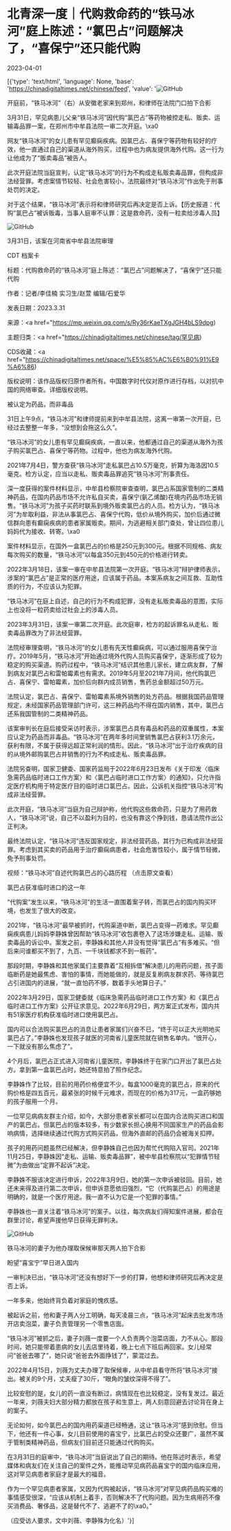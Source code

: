 # 北青深一度｜代购救命药的“铁马冰河”庭上陈述：“氯巴占”问题解决了，“喜保宁”还只能代购

2023-04-01

[{'type': 'text/html', 'language': None, 'base': 'https://chinadigitaltimes.net/chinese/feed', 'value': '![GitHub](https://chinadigitaltimes.net/chinese/files/2023/03/0331640.jpg)

开庭前，“铁马冰河”（右）从安徽老家来到郑州，和律师在法院门口拍下合影

3月31日，罕见病患儿父亲“铁马冰河”因代购“氯巴占”等药物被控走私、贩卖、运输毒品罪一案，在郑州市中牟县法院一审二次开庭。\xa0

网友“铁马冰河”的女儿患有罕见癫痫疾病。因氯巴占、喜保宁等药物有较好的疗效，他一直通过自己的渠道从海外购买，过程中也为病友提供海外代购。这一行为让他成为了“贩卖毒品”被告人。

此次开庭法院当庭宣判，认定“铁马冰河”的行为不构成走私贩卖毒品罪，但构成非法经营罪。考虑案情节较轻、社会危害较小，法院最终对“铁马冰河”作出免于刑事处罚的决定。

对于这个结果，“铁马冰河”表示将和律师研究后再决定是否上诉。【历史报道：代购“氯巴占”被诉贩毒，当事人庭审不认罪：这是救命药，没有一粒卖给涉毒人员】

![GitHub](https://chinadigitaltimes.net/chinese/files/2023/03/image-1680344919172.png)

3月31日，该案在河南省中牟县法院审理



CDT 档案卡

标题：代购救命药的“铁马冰河”庭上陈述：“氯巴占”问题解决了，“喜保宁”还只能代购

作者：记者/李佳楠 实习生/赵萱 编辑/石爱华

发表日期：2023.3.31

来源：<a href="https://mp.weixin.qq.com/s/Ry36rKaeTXgJGH4bLS9dpg)

主题归类：<a href="https://chinadigitaltimes.net/chinese/tag/罕见病)

CDS收藏：<a href="https://chinadigitaltimes.net/space/%E5%85%AC%E6%B0%91%E9%A6%86)

版权说明：该作品版权归原作者所有。中国数字时代仅对原作进行存档，以对抗中国的网络审查。详细版权说明。





被认定为药品，而非毒品

31日上午9点，“铁马冰河”和律师提前来到中牟县法院，这离一审第一次开庭，已经过去整整一年多，“没想到会拖这么久”。

“铁马冰河”的女儿患有罕见癫痫疾病，一直以来，他都通过自己的渠道从海外为孩子购买氯巴占、喜保宁等药物。过程中，他也为病友海外代购。

2021年7月4日，警方查获“铁马冰河”走私氯巴占10.5万毫克，折算为海洛因10.5毫克。检方认定，应当以走私、贩卖毒品罪追究“铁马冰河”刑事责任。

深一度获得的案件材料显示，中牟县检察院审查查明，氯巴占系国家管制的二类精神药品，在国内药品市场不允许私自买卖，喜保宁(氨乙烯酸)在境内药品市场无销售。“铁马冰河”为孩子买药时联系到境外贩卖氯巴占的人员。检方认为，“铁马冰河”为牟取利益，非法从事氯巴占、喜保宁代购，低价从境外购买，加价后通过微信群向患有癫痫疾病的患者家属贩卖。期间，为逃避相关部门查处，曾让四位患儿妈妈代为接收、转寄。\xa0

案件材料显示，在国外一盒氯巴占的价格是250元到300元。根据不同规格、病友每次购买的数量，“铁马冰河”以每盒350元到450元的价格进行转卖。

2022年3月18日，该案一审在中牟县法院第一次开庭。“铁马冰河”辩护律师表示，涉案的“氯巴占”是正常的医疗用途，应该属于药品。本案系病友之间互救、互助性质的行为，不应该认为犯罪。

“铁马冰河”在庭上自述，自己的行为不构成犯罪，没有走私贩卖毒品的意图，实际上也没将一粒药卖给过社会上的涉毒人员。

2023年3月31日，该案一审第二次开庭。此次庭审，检方的起诉罪名从走私、贩卖毒品罪改为了非法经营罪。

法院经审理查明，“铁马冰河”的女儿患有先天性癫痫病，可以通过服用喜保宁治疗。2019年5月，“铁马冰河”开始通过境外代购人员购买喜保宁，逐渐形成了较为稳定的购买渠道。购药过程中，“铁马冰河”结识其他患儿家长，建立病友群，了解到病友对氯巴占和雷帕霉素也有需求。2019年5月至2021年7月间，他代购氯巴占、喜保宁、雷帕霉素，加价后向群内成员销售，售药总金额超过50万元。

法院认定，氯巴占、喜保宁、雷帕霉素系境外销售的处方药品。根据我国药品管理规定，未经国家药品管理部门许可，这三种药品均不得在国内销售，其中，氯巴占还系我国管制的二类精神药品。

该案审判长在庭后接受采访时表示，涉案氯巴占具有毒品和药品的双重属性，本案应认定为药品而非毒品。“铁马冰河”在两年多时间里销售氯巴占获利3.1万余元，获利有限，不属于获得远超正常利润的情形。因此，“铁马冰河”出于治疗疾病的目的从境外邮购氯巴占并销售的行为不构成走私、贩卖毒品罪。

法院另查明，国家卫健委、国家药监局于2022年6月23日发布《关于印发〈临床急需药品临时进口工作方案〉和〈氯巴占临时进口工作方案〉的通知》，只允许指定医疗机构用于特定医疗目的临时进口氯巴占。因此，公诉机关指控“铁马冰河”构成非法经营罪。

此次开庭，“铁马冰河”当庭为自己辩护称，他代购这些救命药，只是为了用药救人，“铁马冰河”说，自己不以盈利为目的，也没有靠这个挣到钱，恳请法院作出公正判决。

最终法院认定，“铁马冰河”违反国家规定，非法经营药品，其行为已构成非法经营罪。考虑到其买卖的药品用于治疗癫痫病患者，社会危害性较小，属于情节轻微，免予刑事处罚。

视频：“铁马冰河”自述代购氯巴占的心路历程 （点击原文查看）

氯巴占获准临时进口的这一年

“代购案”发生以来，“铁马冰河”的生活一直围着案子转，而氯巴占的国内购买环境，也发生了很大的改变。

2021年，“铁马冰河”最早被抓时，代购渠道中断，氯巴占变得一药难求。罕见癫痫疾病患儿妈妈李静姝曾因帮助“铁马冰河”收包裹卷入了这场涉嫌走私、运输、贩卖毒品的诉讼中。案发之前，李静姝和其他人并没有觉得“氯巴占”有多难买。“但后来问谁都买不到了，九百、一千块钱都求不到一板药”。

那段时期，李静姝和其他家属们主要靠着“互相拆借”解决患儿的用药问题，孩子面临断药是她最焦虑、害怕的事情，而她能做的，就是反复刷病友群求药、等待氯巴占引进国内的进展，“就一直怕药不够，数着手头地算日子。”

2022年3月29日，国家卫健委就《临床急需药品临时进口工作方案》和《氯巴占临时进口工作方案》公开征求意见。2022年6月29日，两方案正式发布，国内共有51家医疗机构获准临时进口使用氯巴占。

国内可以合法购买氯巴占的消息让患者家属们兴奋不已，“终于可以正大光明地买氯巴占了。”李静姝也发现孩子就医的河南省儿童医院就在销售名单内。“很开心，一下就没有那么焦虑了”。

4个月后，氯巴占正式进入河南省儿童医院，李静姝终于在家门口开出了氯巴占处方。拿到第一盒氯巴占时，她还特意拍了照作纪念。

李静姝作了比较，目前的用药价格便宜不少。每盒1000毫克的氯巴占，原来的代购价格是四五百元，最紧张的时候千元难求，而现在的价格为317元，一盒药够她的孩子服用一个月。

一位罕见病病友群主介绍，如今，大部分患者家长都可以在国内合法购买进口和国产的氯巴占。但氯巴占的版本较多，有少数家长担心换用不同国家生产的药品会影响病情，选择继续通过代购方式购买药品，但海外直邮的药品仍会被海关扣押。

孩子的用药问题虽然已经解决，但李静姝自己也因为帮忙代购陷入官司。2021年11月25日，李静姝因“走私、运输、贩卖毒品罪”，被中牟县检察院以“犯罪情节轻微”为由做出“定罪不起诉”决定。

李静姝不服该决定进行申诉，2022年3月9日，她的第一次申诉被驳回。目前，她还未来得及进行第二次申诉，但申诉意愿依旧强烈，“它（代购氯巴占）的用途是明确的，就是一个医疗用途。我一直不认为它是一个犯罪的事情。”

李静姝也一直关注着“铁马冰河”的案子。以往，每次病友们得知案件进展，都会在群里讨论，希望声援他早日获得无罪判决。

![GitHub](https://chinadigitaltimes.net/chinese/files/2023/03/image-1680345022253.png)

铁马冰河的妻子为他办理取保候审那天两人拍下合影

盼望“喜宝宁”早日进入国内

一审判决已出，“铁马冰河”还没有想好下一步的打算，他想和律师研究后再决定是否上诉。

一年多来，他始终背负着对家庭的愧疚感。

被起诉之前，他和妻子两人分工明确，每天凌晨三点，“铁马冰河”起床去批发市场开店卖泡菜，妻子负责管理另一个零售店面。

“铁马冰河”被抓之后，妻子刘薇一度要一个人负责两个泡菜店面，力不从心。那段时间，她只能带着患病的女儿去店里待着，晚上七点下班后再回家。女儿经常问“爸爸去哪了”，她只说“爸爸去外面挣钱了”，蒙混过去。

2022年4月15日，刘薇为丈夫办理了取保候审，从中牟县看守所将“铁马冰河”接出。被关的9个月，丈夫瘦了30斤，“眼角的皱纹深得不得了”。

比较安慰的是，女儿的药一直没有断过，病情现在也比较稳定，没有复发过。最近一年来，刘薇夫妇大部分精力都放在孩子和生意上，两人刻意回避去讨论背在身上的案子。

无论如何，如今氯巴占的国内用药渠道已经畅通，这让“铁马冰河”感到欣慰。但当下，他还有一件心事，女儿目前使用的喜宝宁，比氯巴占的受众还要广，虽然不属于管制类精神药品，但病友们目前还只能通过代购购买。

在3月31日的庭审中，“铁马冰河”当庭说出了自己的期待。他在陈述时表示，希望媒体和病友们在关注自己的案件之外，能推动罕见病药品喜宝宁的国内临床应用，这对罕见病患者家庭才是最大的福音。

作为一个罕见病患者家属，又因为代购被起诉，“铁马冰河”对罕见病药品购买难的事情感受很深，“应该从机制上着手，否则解决不了代购问题。因为生病用药不像买消费品、奢侈品，这是替代不了、逃避不了的\xa0。”

（应受访人要求，文中刘薇、李静殊为化名）'}]